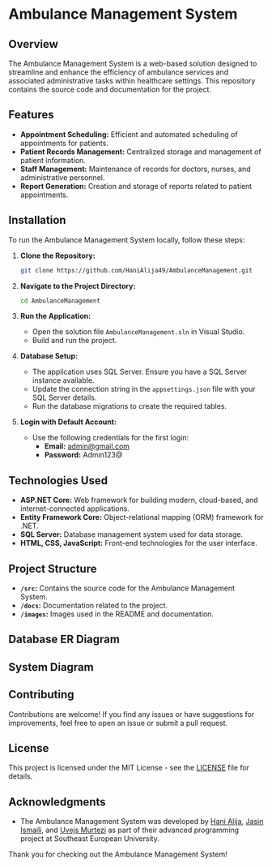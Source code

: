 # Ambulance Management System
## Overview

The Ambulance Management System is a web-based solution designed to streamline and enhance the efficiency of ambulance services and associated administrative tasks within healthcare settings. This repository contains the source code and documentation for the project.

## Features

- **Appointment Scheduling:** Efficient and automated scheduling of appointments for patients.
- **Patient Records Management:** Centralized storage and management of patient information.
- **Staff Management:** Maintenance of records for doctors, nurses, and administrative personnel.
- **Report Generation:** Creation and storage of reports related to patient appointments.

## Installation

To run the Ambulance Management System locally, follow these steps:

1. **Clone the Repository:**
   ```bash
   git clone https://github.com/HaniAlija49/AmbulanceManagement.git
   ```

2. **Navigate to the Project Directory:**
   ```bash
   cd AmbulanceManagement
   ```

3. **Run the Application:**
   - Open the solution file `AmbulanceManagement.sln` in Visual Studio.
   - Build and run the project.

4. **Database Setup:**
   - The application uses SQL Server. Ensure you have a SQL Server instance available.
   - Update the connection string in the `appsettings.json` file with your SQL Server details.
   - Run the database migrations to create the required tables.

5. **Login with Default Account:**
   - Use the following credentials for the first login:
     - **Email:** admin@gmail.com
     - **Password:** Admin123@

## Technologies Used

- **ASP.NET Core:** Web framework for building modern, cloud-based, and internet-connected applications.
- **Entity Framework Core:** Object-relational mapping (ORM) framework for .NET.
- **SQL Server:** Database management system used for data storage.
- **HTML, CSS, JavaScript:** Front-end technologies for the user interface.

## Project Structure

- **`/src`:** Contains the source code for the Ambulance Management System.
- **`/docs`:** Documentation related to the project.
- **`/images`:** Images used in the README and documentation.

## Database ER Diagram


## System Diagram



## Contributing

Contributions are welcome! If you find any issues or have suggestions for improvements, feel free to open an issue or submit a pull request.

## License

This project is licensed under the MIT License - see the [LICENSE](LICENSE) file for details.

## Acknowledgments

- The Ambulance Management System was developed by [Hani Alija](https://github.com/HaniAlija49), [Jasin Ismaili](https://github.com/jasini1), and [Uvejs Murtezi](https://github.com/uvejsm) as part of their advanced programming project at Southeast European University.

Thank you for checking out the Ambulance Management System!
